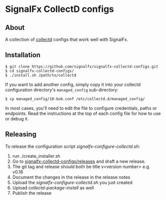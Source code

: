 # SignalFx CollectD configs

## About

A collection of [collectd](http://www.collectd.org) configs that work
well with SignalFx.

## Installation

```
$ git clone https://github.com/signalfx/signalfx-collectd-configs.git
$ cd signalfx-collectd-configs/
$ ./install.sh /path/to/collectd
```

If you want to add another config, simply copy it into your collectd
configuration directory's `managed_config` sub-directory:

```
$ cp managed_config/10-bob.conf /etc/collectd.d/managed_config/
```

In most cases, you'll need to edit the file to configure credentials,
paths or endpoints. Read the instructions at the top of each config file
for how to use or debug it.

## Releasing

To release the configuration script *signalfx-configure-collectd.sh*:
 1. run ./create_installer.sh
 2. Go to [signalfx-collectd-configs/releases](https://github.com/signalfx/signalfx-collectd-configs/releases) and draft a new release. 
 3. The git tag and release should both be title v\<version number\> e.g. v0.18 
 4. Document the changes in the release in the release notes
 5. Upload the *signalfx-configure-collectd.sh* you just created
 6. Upload *collectd-package-install* as well 
 7. Publish the release
